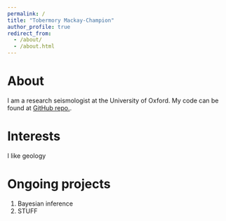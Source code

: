 ```yaml
---
permalink: /
title: "Tobermory Mackay-Champion"
author_profile: true
redirect_from: 
  - /about/
  - /about.html
---
```


About
======
I am a research seismologist at the University of Oxford. My code can be found at [GitHub repo.]([https://pages.github.com](https://github.com/TMackay-Champion)).

Interests
======
I like geology

Ongoing projects
======
1. Bayesian inference
2. STUFF
